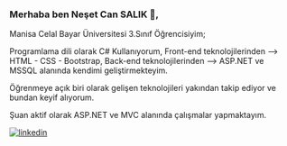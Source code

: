 ### Merhaba ben Neşet Can SALIK :wave:,

Manisa Celal Bayar Üniversitesi 3.Sınıf Öğrencisiyim;

Programlama dili olarak C# Kullanıyorum,
Front-end teknolojilerinden --> HTML - CSS - Bootstrap,
Back-end teknolojilerinden  --> ASP.NET ve MSSQL alanında kendimi geliştirmekteyim.

Öğrenmeye açık biri olarak gelişen teknolojileri yakından takip ediyor ve bundan keyif alıyorum.

Şuan aktif olarak ASP.NET ve MVC alanında çalışmalar yapmaktayım.


[![linkedin](https://img.shields.io/badge/Linkedin-000000?style=for-the-badge&logo=Linkedin&logoColor=white)](https://www.linkedin.com/in/neset-can-sal%C4%B1k-b23a9a177/)
